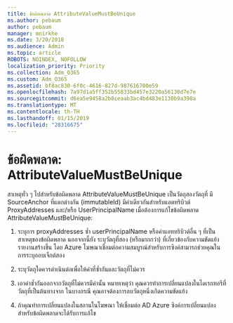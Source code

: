 ```yaml
---
title: ข้อผิดพลาด AttributeValueMustBeUnique
ms.author: pebaum
author: pebaum
manager: mnirkhe
ms.date: 3/20/2018
ms.audience: Admin
ms.topic: article
ROBOTS: NOINDEX, NOFOLLOW
localization_priority: Priority
ms.collection: Adm_O365
ms.custom: Adm_O365
ms.assetid: bf8ac830-6f0c-4616-827d-987616700e59
ms.openlocfilehash: 7a97d1a5ff352b55833bd457e3220a56130d7e7e
ms.sourcegitcommit: d6ea5e9458a2b8ceaab3ac4bd483e1130b9a398a
ms.translationtype: MT
ms.contentlocale: th-TH
ms.lasthandoff: 01/15/2019
ms.locfileid: "28316675"
---
```

# <a name="error-attributevaluemustbeunique"></a>ข้อผิดพลาด: AttributeValueMustBeUnique

สาเหตุทั่ว ๆ ไปสำหรับข้อผิดพลาด AttributeValueMustBeUnique เป็นวัตถุสองวัตถุที่ มี SourceAnchor ที่แตกต่างกัน (immutableId) มีค่าเดียวกันสำหรับแอตทริบิวต์ ProxyAddresses และ/หรือ UserPrincipalName เมื่อต้องการแก้ไขข้อผิดพลาด AttributeValueMustBeUnique:
  
1. ระบุการ proxyAddresses ซ้ำ userPrincipalName หรือค่าแอททริบิวต์อื่น ๆ ที่เป็นสาเหตุของข้อผิดพลาด นอกจากนี้ยัง ระบุวัตถุที่สอง (หรือมากกว่า) ที่เกี่ยวข้องกับความขัดแย้ง รายงานสร้างขึ้น โดย Azure โฆษณาเชื่อมต่อความสมบูรณ์สำหรับการซิงค์สามารถช่วยคุณในการระบุออบเจ็กต์สอง
    
2. ระบุวัตถุใดควรดำเนินต่อเพื่อให้ค่าที่ซ้ำกันและวัตถุที่ไม่ควร
    
3. เอาค่าซ้ำกันออกจากวัตถุที่ไม่ควรมีค่านั้น หมายเหตุว่า คุณควรทำการเปลี่ยนแปลงในไดเรกทอรีที่วัตถุที่เป็นต้นทางจาก ในบางกรณี คุณอาจต้องการลบวัตถุหนึ่งเกิดความขัดแย้ง
    
4. ถ้าคุณทำการเปลี่ยนแปลงในสถานในโฆษณา ให้เชื่อมต่อ AD Azure ซิงค์การเปลี่ยนแปลงสำหรับข้อผิดพลาดจะได้รับการแก้ไข
    

